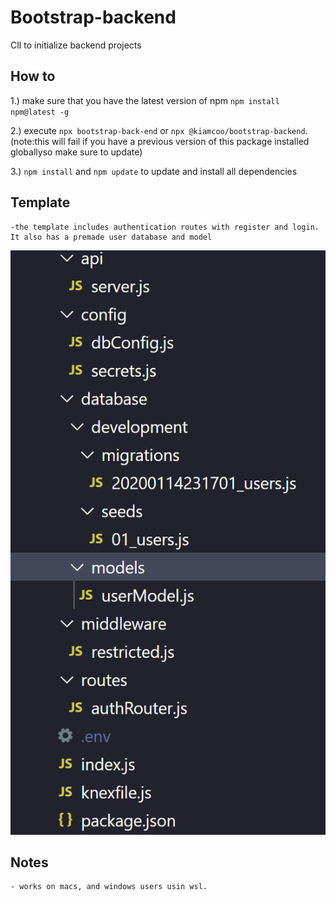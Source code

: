 # Bootstrap-backend
ClI to initialize backend projects

## How to
 1.) make sure that you have the latest version of npm `npm install npm@latest -g`

 2.) execute `npx bootstrap-back-end` or `npx @kiamcoo/bootstrap-backend`.
    (note:this will fail if you have a previous version of this package installed globallyso make sure to update)

 3.) `npm install` and `npm update` to update and install all dependencies

## Template

    -the template includes authentication routes with register and login. It also has a premade user database and model
![](src/img/template.PNG)

## Notes
    
    - works on macs, and windows users usin wsl. 
